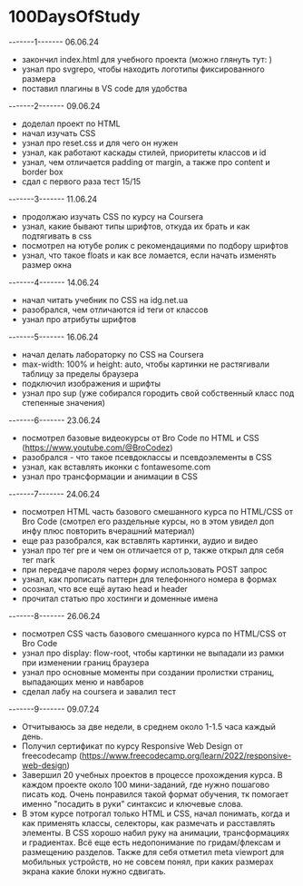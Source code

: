 # 100DaysOfStudy

-------1-------
06.06.24
- закончил index.html для учебного проекта (можно глянуть тут: )
- узнал про svgrepo, чтобы находить логотипы фиксированного размера
- поставил плагины в VS code для удобства

-------2-------
09.06.24
- доделал проект по HTML
- начал изучать CSS
- узнал про reset.css и для чего он нужен
- узнал, как работают каскады стилей, приоритеты классов и id
- узнал, чем отличается padding от margin, а также про content и border box
- сдал с первого раза тест 15/15

-------3-------
11.06.24
- продолжаю изучать CSS по курсу на Coursera
- узнал, какие бывают типы шрифтов, откуда их брать и как подтягивать в css
- посмотрел на ютубе ролик с рекомендациями по подбору шрифтов
- узнал, что такое floats и как все ломается, если начать изменять размер окна

-------4-------
14.06.24
- начал читать учебник по CSS на idg.net.ua
- разобрался, чем отличаются id теги от классов
- узнал про атрибуты шрифтов

-------5-------
16.06.24
- начал делать лабораторку по CSS на Coursera
- max-width: 100% и height: auto, чтобы картинки не растягивали таблицу за пределы браузера
- подключил изображения и шрифты
- узнал про sup (уже собирался городить свой собственный класс под степенные значения)

-------6-------
23.06.24
- посмотрел базовые видеокурсы от Bro Code по HTML и CSS (https://www.youtube.com/@BroCodez)
- разобрался - что такое псевдоклассы и псевдоэлементы в CSS
- узнал, как вставлять иконки с fontawesome.com
- узнал про трансформации и анимации в CSS

-------7-------
24.06.24
- посмотрел HTML часть базового смешанного курса по HTML/CSS от Bro Code (смотрел его раздельные курсы, но в этом увидел доп инфу плюс повторить вчерашний материал)
- еще раз разобрался, как вставлять картинки, аудио и видео
- узнал про тег pre и чем он отличается от p, также открыл для себя тег mark
- при передаче пароля через форму использовать POST запрос
- узнал, как прописать паттерн для телефонного номера в формах
- осознал, что все ещё аутаю head и header
- прочитал статью про хостинги и доменные имена

-------8-------
26.06.24
- посмотрел CSS часть базового смешанного курса по HTML/CSS от Bro Code
- узнал про display: flow-root, чтобы картинки не выпадали из рамки при изменении границ браузера
- узнал про основные моменты при создании пролистки страниц, выпадающих меню и навбаров
- сделал лабу на coursera и завалил тест

-------9-------
09.07.24
- Отчитываюсь за две недели, в среднем около 1-1.5 часа каждый день.
- Получил сертификат по курсу Responsive Web Design от freecodecamp (https://www.freecodecamp.org/learn/2022/responsive-web-design)
- Завершил 20 учебных проектов в процессе прохождения курса. В каждом проекте около 100 мини-заданий, где нужно пошагово писать код. Очень понравился такой формат обучения, тк помогает именно "посадить в руки" синтаксис и ключевые слова.
- В этом курсе потрогал только HTML и CSS, начал понимать, когда и как применять классы, селекторы, как размечать и расставлять элементы. В CSS хорошо набил руку на анимации, трансформациях и градиентах. Всё еще есть недопонимание по гридам/флексам и размещению разделов. Также для себя отметил meta viewport для мобильных устройств, но не совсем понял, при каких размерах экрана какие блоки нужно сдвигать.
